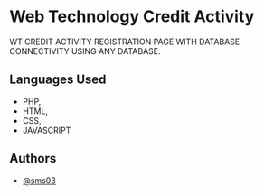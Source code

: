 
# Web Technology Credit Activity

WT CREDIT ACTIVITY REGISTRATION PAGE WITH DATABASE CONNECTIVITY USING ANY DATABASE.


## Languages Used

- PHP,
- HTML,
- CSS,
- JAVASCRIPT
## Authors

- [@sms03](https://github.com/sms03)
